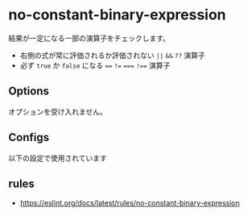 # no-constant-binary-expression

結果が一定になる一部の演算子をチェックします。

- 右側の式が常に評価されるか評価されない `||` `&&` `??` 演算子
- 必ず `true` か `false` になる `==` `!=` `===` `!==` 演算子

## Options

オプションを受け入れません。

## Configs

以下の設定で使用されています

## rules

- https://eslint.org/docs/latest/rules/no-constant-binary-expression
